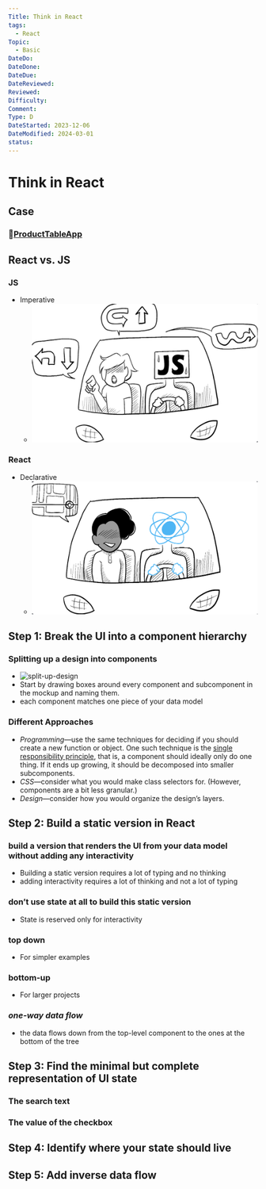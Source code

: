 ```yaml
---
Title: Think in React
tags:
  - React
Topic:
  - Basic
DateDo: 
DateDone: 
DateDue: 
DateReviewed: 
Reviewed: 
Difficulty: 
Comment: 
Type: D
DateStarted: 2023-12-06
DateModified: 2024-03-01
status:
---
```


# Think in React

## Case

### 📌[ProductTableApp](ProductTableApp.md)

## React vs. JS

### JS
- Imperative
    - ![](z-Assets/Paste%20image%201701516791954image.png)

### React
- Declarative
    - ![](z-Assets/Paste%20image%201701516813982image.png)

## Step 1: **Break the UI** into a component hierarchy

### Splitting up a design into components
- ![split-up-design](https://react.dev/images/docs/s_thinking-in-react_ui_outline.png)
- Start by drawing boxes around every component and subcomponent in the mockup and naming them.
- each component matches one piece of your data model

### Different Approaches
- _Programming_—use the same techniques for deciding if you should create a new function or object. One such technique is the [single responsibility principle](https://en.wikipedia.org/wiki/Single_responsibility_principle), that is, a component should ideally only do one thing. If it ends up growing, it should be decomposed into smaller subcomponents.
- _CSS_—consider what you would make class selectors for. (However, components are a bit less granular.)
- _Design_—consider how you would organize the design’s layers.

## Step 2: Build a **static version** in React

### build a version that renders the UI from your data model without adding any interactivity
- Building a static version requires a lot of typing and no thinking
- adding interactivity requires a lot of thinking and not a lot of typing

### don’t use state at all to build this static version
- State is reserved only for interactivity

### top down
- For simpler examples

### bottom-up
- For larger projects

### _one-way data flow_
- the data flows down from the top-level component to the ones at the bottom of the tree

## Step 3: Find the minimal but complete representation of **UI state**

### The search text

### The value of the checkbox

## Step 4: Identify **where** your state should live

## Step 5: Add **inverse data flow**